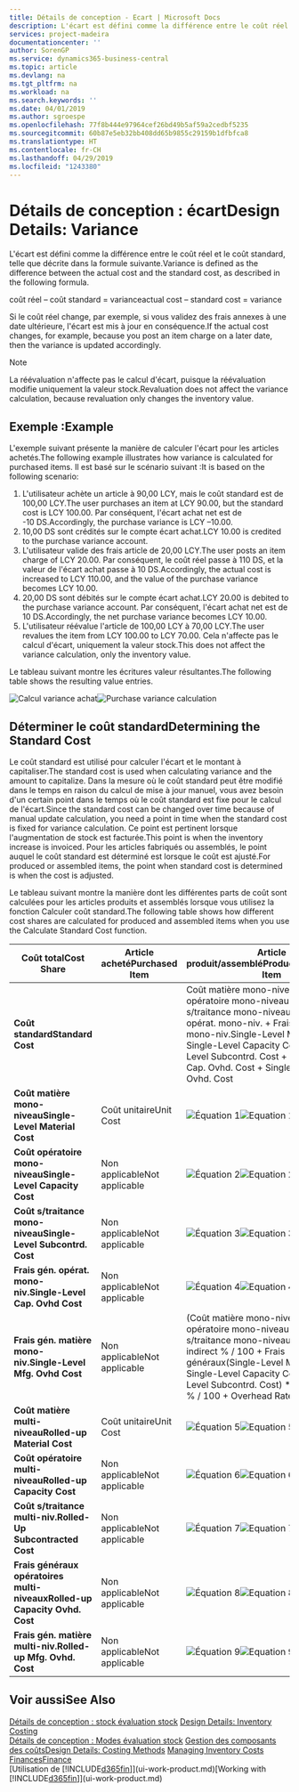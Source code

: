 ```yaml
---
title: Détails de conception - Ecart | Microsoft Docs
description: L'écart est défini comme la différence entre le coût réel et le coût standard, telle que décrite dans la formule suivante.
services: project-madeira
documentationcenter: ''
author: SorenGP
ms.service: dynamics365-business-central
ms.topic: article
ms.devlang: na
ms.tgt_pltfrm: na
ms.workload: na
ms.search.keywords: ''
ms.date: 04/01/2019
ms.author: sgroespe
ms.openlocfilehash: 77f8b444e97964cef26bd49b5af59a2cedbf5235
ms.sourcegitcommit: 60b87e5eb32bb408dd65b9855c29159b1dfbfca8
ms.translationtype: HT
ms.contentlocale: fr-CH
ms.lasthandoff: 04/29/2019
ms.locfileid: "1243380"
---
```

# <a name="design-details-variance"></a><span data-ttu-id="f66da-103">Détails de conception : écart</span><span class="sxs-lookup"><span data-stu-id="f66da-103">Design Details: Variance</span></span>
<span data-ttu-id="f66da-104">L'écart est défini comme la différence entre le coût réel et le coût standard, telle que décrite dans la formule suivante.</span><span class="sxs-lookup"><span data-stu-id="f66da-104">Variance is defined as the difference between the actual cost and the standard cost, as described in the following formula.</span></span>  

 <span data-ttu-id="f66da-105">coût réel – coût standard = variance</span><span class="sxs-lookup"><span data-stu-id="f66da-105">actual cost – standard cost = variance</span></span>  

 <span data-ttu-id="f66da-106">Si le coût réel change, par exemple, si vous validez des frais annexes à une date ultérieure, l'écart est mis à jour en conséquence.</span><span class="sxs-lookup"><span data-stu-id="f66da-106">If the actual cost changes, for example, because you post an item charge on a later date, then the variance is updated accordingly.</span></span>  

> [!NOTE]  
>  <span data-ttu-id="f66da-107">La réévaluation n'affecte pas le calcul d'écart, puisque la réévaluation modifie uniquement la valeur stock.</span><span class="sxs-lookup"><span data-stu-id="f66da-107">Revaluation does not affect the variance calculation, because revaluation only changes the inventory value.</span></span>  

## <a name="example"></a><span data-ttu-id="f66da-108">Exemple :</span><span class="sxs-lookup"><span data-stu-id="f66da-108">Example</span></span>  
 <span data-ttu-id="f66da-109">L'exemple suivant présente la manière de calculer l'écart pour les articles achetés.</span><span class="sxs-lookup"><span data-stu-id="f66da-109">The following example illustrates how variance is calculated for purchased items.</span></span> <span data-ttu-id="f66da-110">Il est basé sur le scénario suivant :</span><span class="sxs-lookup"><span data-stu-id="f66da-110">It is based on the following scenario:</span></span>  

1.  <span data-ttu-id="f66da-111">L'utilisateur achète un article à 90,00 LCY, mais le coût standard est de 100,00 LCY.</span><span class="sxs-lookup"><span data-stu-id="f66da-111">The user purchases an item at LCY 90.00, but the standard cost is LCY 100.00.</span></span> <span data-ttu-id="f66da-112">Par conséquent, l'écart achat net est de -10 DS.</span><span class="sxs-lookup"><span data-stu-id="f66da-112">Accordingly, the purchase variance is LCY –10.00.</span></span>  
2.  <span data-ttu-id="f66da-113">10,00 DS sont crédités sur le compte écart achat.</span><span class="sxs-lookup"><span data-stu-id="f66da-113">LCY 10.00 is credited to the purchase variance account.</span></span>  
3.  <span data-ttu-id="f66da-114">L'utilisateur valide des frais article de 20,00 LCY.</span><span class="sxs-lookup"><span data-stu-id="f66da-114">The user posts an item charge of LCY 20.00.</span></span> <span data-ttu-id="f66da-115">Par conséquent, le coût réel passe à 110 DS, et la valeur de l'écart achat passe à 10 DS.</span><span class="sxs-lookup"><span data-stu-id="f66da-115">Accordingly, the actual cost is increased to LCY 110.00, and the value of the purchase variance becomes LCY 10.00.</span></span>  
4.  <span data-ttu-id="f66da-116">20,00 DS sont débités sur le compte écart achat.</span><span class="sxs-lookup"><span data-stu-id="f66da-116">LCY 20.00 is debited to the purchase variance account.</span></span> <span data-ttu-id="f66da-117">Par conséquent, l'écart achat net est de 10 DS.</span><span class="sxs-lookup"><span data-stu-id="f66da-117">Accordingly, the net purchase variance becomes LCY 10.00.</span></span>  
5.  <span data-ttu-id="f66da-118">L'utilisateur réévalue l'article de 100,00 LCY à 70,00 LCY.</span><span class="sxs-lookup"><span data-stu-id="f66da-118">The user revalues the item from LCY 100.00 to LCY 70.00.</span></span> <span data-ttu-id="f66da-119">Cela n'affecte pas le calcul d'écart, uniquement la valeur stock.</span><span class="sxs-lookup"><span data-stu-id="f66da-119">This does not affect the variance calculation, only the inventory value.</span></span>  

 <span data-ttu-id="f66da-120">Le tableau suivant montre les écritures valeur résultantes.</span><span class="sxs-lookup"><span data-stu-id="f66da-120">The following table shows the resulting value entries.</span></span>  

 <span data-ttu-id="f66da-121">![Calcul variance achat](media/design_details_inventory_costing_11_purchase_variance.png "Calcul variance achat")</span><span class="sxs-lookup"><span data-stu-id="f66da-121">![Purchase variance calculation](media/design_details_inventory_costing_11_purchase_variance.png "Purchase variance calculation")</span></span>  

## <a name="determining-the-standard-cost"></a><span data-ttu-id="f66da-122">Déterminer le coût standard</span><span class="sxs-lookup"><span data-stu-id="f66da-122">Determining the Standard Cost</span></span>  
 <span data-ttu-id="f66da-123">Le coût standard est utilisé pour calculer l'écart et le montant à capitaliser.</span><span class="sxs-lookup"><span data-stu-id="f66da-123">The standard cost is used when calculating variance and the amount to capitalize.</span></span> <span data-ttu-id="f66da-124">Dans la mesure où le coût standard peut être modifié dans le temps en raison du calcul de mise à jour manuel, vous avez besoin d'un certain point dans le temps où le coût standard est fixe pour le calcul de l'écart.</span><span class="sxs-lookup"><span data-stu-id="f66da-124">Since the standard cost can be changed over time because of manual update calculation, you need a point in time when the standard cost is fixed for variance calculation.</span></span> <span data-ttu-id="f66da-125">Ce point est pertinent lorsque l'augmentation de stock est facturée.</span><span class="sxs-lookup"><span data-stu-id="f66da-125">This point is when the inventory increase is invoiced.</span></span> <span data-ttu-id="f66da-126">Pour les articles fabriqués ou assemblés, le point auquel le coût standard est déterminé est lorsque le coût est ajusté.</span><span class="sxs-lookup"><span data-stu-id="f66da-126">For produced or assembled items, the point when standard cost is determined is when the cost is adjusted.</span></span>  

 <span data-ttu-id="f66da-127">Le tableau suivant montre la manière dont les différentes parts de coût sont calculées pour les articles produits et assemblés lorsque vous utilisez la fonction Calculer coût standard.</span><span class="sxs-lookup"><span data-stu-id="f66da-127">The following table shows how different cost shares are calculated for produced and assembled items when you use the Calculate Standard Cost function.</span></span>  

|<span data-ttu-id="f66da-128">Coût total</span><span class="sxs-lookup"><span data-stu-id="f66da-128">Cost Share</span></span>|<span data-ttu-id="f66da-129">Article acheté</span><span class="sxs-lookup"><span data-stu-id="f66da-129">Purchased Item</span></span>|<span data-ttu-id="f66da-130">Article produit/assemblé</span><span class="sxs-lookup"><span data-stu-id="f66da-130">Produced/Assembled Item</span></span>|  
|----------------|--------------------|------------------------------|  
|<span data-ttu-id="f66da-131">**Coût standard**</span><span class="sxs-lookup"><span data-stu-id="f66da-131">**Standard Cost**</span></span>||<span data-ttu-id="f66da-132">Coût matière mono-niveau + Coût opératoire mono-niveau + Coût s/traitance mono-niveau + Frais gén. opérat. mono-niv. + Frais gén. matière mono-niv.</span><span class="sxs-lookup"><span data-stu-id="f66da-132">Single-Level Material Cost + Single-Level Capacity Cost + Single-Level Subcontrd. Cost + Single-Level Cap. Ovhd. Cost + Single-Level Mfg. Ovhd. Cost</span></span>|  
|<span data-ttu-id="f66da-133">**Coût matière mono-niveau**</span><span class="sxs-lookup"><span data-stu-id="f66da-133">**Single-Level Material Cost**</span></span>|<span data-ttu-id="f66da-134">Coût unitaire</span><span class="sxs-lookup"><span data-stu-id="f66da-134">Unit Cost</span></span>|<span data-ttu-id="f66da-135">![Équation 1](media/design_details_inventory_costing_11_equation_1.png "Équation 1")</span><span class="sxs-lookup"><span data-stu-id="f66da-135">![Equation 1](media/design_details_inventory_costing_11_equation_1.png "Equation 1")</span></span>|  
|<span data-ttu-id="f66da-136">**Coût opératoire mono-niveau**</span><span class="sxs-lookup"><span data-stu-id="f66da-136">**Single-Level Capacity Cost**</span></span>|<span data-ttu-id="f66da-137">Non applicable</span><span class="sxs-lookup"><span data-stu-id="f66da-137">Not applicable</span></span>|<span data-ttu-id="f66da-138">![Équation 2](media/design_details_inventory_costing_11_equation_2.png "Équation 2")</span><span class="sxs-lookup"><span data-stu-id="f66da-138">![Equation 2](media/design_details_inventory_costing_11_equation_2.png "Equation 2")</span></span>|  
|<span data-ttu-id="f66da-139">**Coût s/traitance mono-niveau**</span><span class="sxs-lookup"><span data-stu-id="f66da-139">**Single-Level Subcontrd. Cost**</span></span>|<span data-ttu-id="f66da-140">Non applicable</span><span class="sxs-lookup"><span data-stu-id="f66da-140">Not applicable</span></span>|<span data-ttu-id="f66da-141">![Équation 3](media/design_details_inventory_costing_11_equation_3.png "Équation 3")</span><span class="sxs-lookup"><span data-stu-id="f66da-141">![Equation 3](media/design_details_inventory_costing_11_equation_3.png "Equation 3")</span></span>|  
|<span data-ttu-id="f66da-142">**Frais gén. opérat. mono-niv.**</span><span class="sxs-lookup"><span data-stu-id="f66da-142">**Single-Level Cap. Ovhd Cost**</span></span>|<span data-ttu-id="f66da-143">Non applicable</span><span class="sxs-lookup"><span data-stu-id="f66da-143">Not applicable</span></span>|<span data-ttu-id="f66da-144">![Équation 4](media/design_details_inventory_costing_11_equation_4.png "Équation 4")</span><span class="sxs-lookup"><span data-stu-id="f66da-144">![Equation 4](media/design_details_inventory_costing_11_equation_4.png "Equation 4")</span></span>|  
|<span data-ttu-id="f66da-145">**Frais gén. matière mono-niv.**</span><span class="sxs-lookup"><span data-stu-id="f66da-145">**Single-Level Mfg. Ovhd Cost**</span></span>|<span data-ttu-id="f66da-146">Non applicable</span><span class="sxs-lookup"><span data-stu-id="f66da-146">Not applicable</span></span>|<span data-ttu-id="f66da-147">(Coût matière mono-niveau + Coût opératoire mono-niveau + Coût s/traitance mono-niveau) \* Coût indirect % / 100 + Frais généraux</span><span class="sxs-lookup"><span data-stu-id="f66da-147">(Single-Level Material Cost + Single-Level Capacity Cost + Single-Level Subcontrd. Cost) \* Indirect Cost % / 100 + Overhead Rate</span></span>|  
|<span data-ttu-id="f66da-148">**Coût matière multi-niveau**</span><span class="sxs-lookup"><span data-stu-id="f66da-148">**Rolled-up Material Cost**</span></span>|<span data-ttu-id="f66da-149">Coût unitaire</span><span class="sxs-lookup"><span data-stu-id="f66da-149">Unit Cost</span></span>|<span data-ttu-id="f66da-150">![Équation 5](media/design_details_inventory_costing_11_equation_5.png "Équation 5")</span><span class="sxs-lookup"><span data-stu-id="f66da-150">![Equation 5](media/design_details_inventory_costing_11_equation_5.png "Equation 5")</span></span>|  
|<span data-ttu-id="f66da-151">**Coût opératoire multi-niveau**</span><span class="sxs-lookup"><span data-stu-id="f66da-151">**Rolled-up Capacity Cost**</span></span>|<span data-ttu-id="f66da-152">Non applicable</span><span class="sxs-lookup"><span data-stu-id="f66da-152">Not applicable</span></span>|<span data-ttu-id="f66da-153">![Équation 6](media/design_details_inventory_costing_11_equation_6.png "Équation 6")</span><span class="sxs-lookup"><span data-stu-id="f66da-153">![Equation 6](media/design_details_inventory_costing_11_equation_6.png "Equation 6")</span></span>|  
|<span data-ttu-id="f66da-154">**Coût s/traitance multi-niv.**</span><span class="sxs-lookup"><span data-stu-id="f66da-154">**Rolled-Up Subcontracted Cost**</span></span>|<span data-ttu-id="f66da-155">Non applicable</span><span class="sxs-lookup"><span data-stu-id="f66da-155">Not applicable</span></span>|<span data-ttu-id="f66da-156">![Équation 7](media/design_details_inventory_costing_11_equation_7.png "Équation 7")</span><span class="sxs-lookup"><span data-stu-id="f66da-156">![Equation 7](media/design_details_inventory_costing_11_equation_7.png "Equation 7")</span></span>|  
|<span data-ttu-id="f66da-157">**Frais généraux opératoires multi-niveaux**</span><span class="sxs-lookup"><span data-stu-id="f66da-157">**Rolled-up Capacity Ovhd. Cost**</span></span>|<span data-ttu-id="f66da-158">Non applicable</span><span class="sxs-lookup"><span data-stu-id="f66da-158">Not applicable</span></span>|<span data-ttu-id="f66da-159">![Équation 8](media/design_details_inventory_costing_11_equation_8.png "Équation 8")</span><span class="sxs-lookup"><span data-stu-id="f66da-159">![Equation 8](media/design_details_inventory_costing_11_equation_8.png "Equation 8")</span></span>|  
|<span data-ttu-id="f66da-160">**Frais gén. matière multi-niv.**</span><span class="sxs-lookup"><span data-stu-id="f66da-160">**Rolled-up Mfg. Ovhd. Cost**</span></span>|<span data-ttu-id="f66da-161">Non applicable</span><span class="sxs-lookup"><span data-stu-id="f66da-161">Not applicable</span></span>|<span data-ttu-id="f66da-162">![Équation 9](media/design_details_inventory_costing_11_equation_9.png "Équation 9")</span><span class="sxs-lookup"><span data-stu-id="f66da-162">![Equation 9](media/design_details_inventory_costing_11_equation_9.png "Equation 9")</span></span>|  

## <a name="see-also"></a><span data-ttu-id="f66da-163">Voir aussi</span><span class="sxs-lookup"><span data-stu-id="f66da-163">See Also</span></span>  
 <span data-ttu-id="f66da-164">[Détails de conception : stock évaluation stock](design-details-inventory-costing.md) </span><span class="sxs-lookup"><span data-stu-id="f66da-164">[Design Details: Inventory Costing](design-details-inventory-costing.md) </span></span>  
 <span data-ttu-id="f66da-165">[Détails de conception : Modes évaluation stock](design-details-costing-methods.md) [Gestion des composants des coûts](finance-manage-inventory-costs.md)</span><span class="sxs-lookup"><span data-stu-id="f66da-165">[Design Details: Costing Methods](design-details-costing-methods.md) [Managing Inventory Costs](finance-manage-inventory-costs.md)</span></span>  
 [<span data-ttu-id="f66da-166">Finances</span><span class="sxs-lookup"><span data-stu-id="f66da-166">Finance</span></span>](finance.md)  
 <span data-ttu-id="f66da-167">[Utilisation de [!INCLUDE[d365fin](includes/d365fin_md.md)]](ui-work-product.md)</span><span class="sxs-lookup"><span data-stu-id="f66da-167">[Working with [!INCLUDE[d365fin](includes/d365fin_md.md)]](ui-work-product.md)</span></span>
